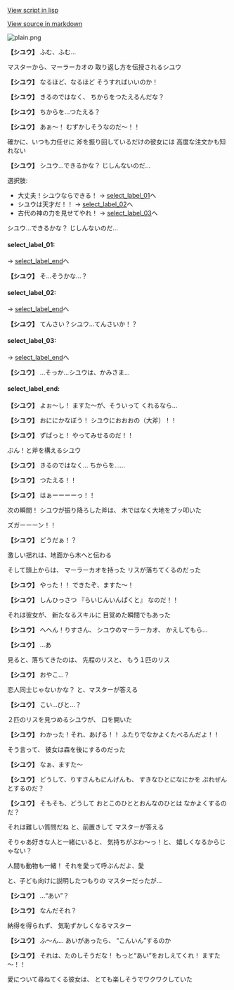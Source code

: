 [View script in lisp](../scripts/20195203.txt)

[View source in markdown](20195203.md)

![plain.png](../images/backgrounds/plain.png)

**【シユウ】**
ふむ、ふむ…

マスターから、マーラーカオの
取り返し方を伝授されるシユウ

**【シユウ】**
なるほど、なるほど
そうすればいいのか！

**【シユウ】**
きるのではなく、
ちからをつたえるんだな？

**【シユウ】**
ちからを…つたえる？

**【シユウ】**
あぁ～！
むずかしそうなのだ～！！

確かに、いつも力任せに
斧を振り回しているだけの彼女には
高度な注文かも知れない

**【シユウ】**
シユウ…できるかな？
じしんないのだ…

選択肢:
- 大丈夫！シユウならできる！ → [select_label_01](#select_label_01)へ
- シユウは天才だ！！ → [select_label_02](#select_label_02)へ
- 古代の神の力を見せてやれ！ → [select_label_03](#select_label_03)へ

シユウ…できるかな？
じしんないのだ…

#### select_label_01:
 → [select_label_end](#select_label_end)へ

**【シユウ】**
そ…そうかな…？

#### select_label_02:
 → [select_label_end](#select_label_end)へ

**【シユウ】**
てんさい？シユウ…てんさいか！？

#### select_label_03:
 → [select_label_end](#select_label_end)へ

**【シユウ】**
…そっか…シユウは、かみさま…

#### select_label_end:

**【シユウ】**
よぉ～し！
ますた～が、そういって
くれるなら…

**【シユウ】**
おににかなぼう！
シユウにおおおの（大斧）！！

**【シユウ】**
ずばっと！
やってみせるのだ！！

ぶん！と斧を構えるシユウ

**【シユウ】**
きるのではなく…
ちからを……

**【シユウ】**
つたえる！！

**【シユウ】**
はぁーーーーっ！！

次の瞬間！
シユウが振り降ろした斧は、
木ではなく大地をブッ叩いた

ズガーーーン！！

**【シユウ】**
どうだぁ！？

激しい揺れは、地面から木へと伝わる

そして頭上からは、
マーラーカオを持った
リスが落ちてくるのだった

**【シユウ】**
やった！！
できたぞ、ますた～！

**【シユウ】**
しんひっさつ
『らいじんいんぱくと』
なのだ！！

それは彼女が、
新たなるスキルに
目覚めた瞬間でもあった

**【シユウ】**
へへん！りすさん、
シユウのマーラーカオ、
かえしてもら…

**【シユウ】**
…あ

見ると、落ちてきたのは、
先程のリスと、
もう１匹のリス

**【シユウ】**
おやこ…？

恋人同士じゃないかな？
と、マスターが答える

**【シユウ】**
こい…びと…？

２匹のリスを見つめるシユウが、
口を開いた

**【シユウ】**
わかった！それ、あげる！！
ふたりでなかよくたべるんだよ！！

そう言って、
彼女は森を後にするのだった

**【シユウ】**
なぁ、ますた～

**【シユウ】**
どうして、りすさんもにんげんも、
すきなひとになにかを
ぷれぜんとするのだ？

**【シユウ】**
そもそも、どうして
おとこのひととおんなのひとは
なかよくするのだ？

それは難しい質問だね
と、前置きして
マスターが答える

そりゃあ好きな人と一緒にいると、
気持ちがぶわ～っ！と、
嬉しくなるからじゃない？

人間も動物も一緒！
それを愛って呼ぶんだよ、愛

と、子ども向けに説明したつもりの
マスターだったが…

**【シユウ】**
…“あい”？

**【シユウ】**
なんだそれ？

納得を得られず、
気恥ずかしくなるマスター

**【シユウ】**
ふ～ん…
あいがあったら、
“こんいん”するのか

**【シユウ】**
それは、たのしそうだな！
もっと“あい”をおしえてくれ！
ますた～！！

愛について尋ねてくる彼女は、
とても楽しそうでワクワクしていた
